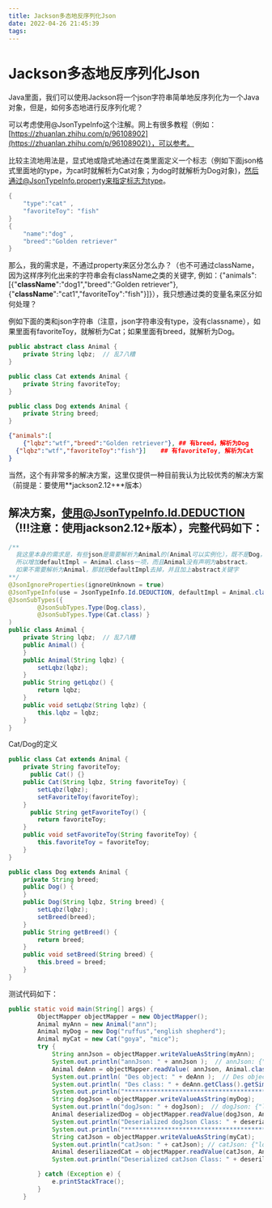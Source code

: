 ```yaml
---
title: Jackson多态地反序列化Json
date: 2022-04-26 21:45:39
tags:
---
```


# Jackson多态地反序列化Json

Java里面，我们可以使用Jackson将一个json字符串简单地反序列化为一个Java对象，但是，如何多态地进行反序列化呢？

可以考虑使用@JsonTypeInfo这个注解。网上有很多教程（例如：[https://zhuanlan.zhihu.com/p/96108902](https://zhuanlan.zhihu.com/p/96108902)），可以参考。

比较主流地用法是，显式地或隐式地通过在类里面定义一个标志（例如下面json格式里面地的type，为cat时就解析为Cat对象；为dog时就解析为Dog对象)，然后通过@JsonTypeInfo.property来指定标志为type。

```java
{
    "type":"cat" ,
    "favoriteToy": "fish"
}
{
    "name":"dog" ,
    "breed":"Golden retriever"
}
```

那么，我的需求是，不通过property来区分怎么办？（也不可通过className，因为这样序列化出来的字符串会有className之类的关键字, 例如：{"animals":[{"**className**":"dog1","breed":"Golden retriever"},{"**className**":"cat1","favoriteToy":"fish"}]}），我只想通过类的变量名来区分如何处理？

例如下面的类和json字符串（注意，json字符串没有type，没有classname），如果里面有favoriteToy，就解析为Cat；如果里面有breed，就解析为Dog。

```java
public abstract class Animal {
    private String lqbz;  // 乱7八糟
}

public class Cat extends Animal {
    private String favoriteToy;
}

public class Dog extends Animal {
    private String breed;
}
```

```json
{"animals":[
	{"lqbz":"wtf","breed":"Golden retriever"}, ## 有breed，解析为Dog
  {"lqbz":"wtf","favoriteToy":"fish"}]    ## 有favoriteToy, 解析为Cat
}
```

当然，这个有非常多的解决方案，这里仅提供一种目前我认为比较优秀的解决方案（前提是：要使用**jackson2.12+**版本）

## 解决方案，使用@JsonTypeInfo.Id.DEDUCTION（!!!注意：使用jackson2.12+版本），完整代码如下：

```java
/**
  我这里本身的需求是，有些json是需要解析为Animal的(Animal可以实例化），既不是Dog，也不是Cat。
  所以增加defaultImpl = Animal.class一项，而且Animal没有声明为abstract。
  如果不需要解析为Animal，那就把defaultImpl去掉，并且加上abstract关键字
**/
@JsonIgnoreProperties(ignoreUnknown = true)
@JsonTypeInfo(use = JsonTypeInfo.Id.DEDUCTION, defaultImpl = Animal.class)
@JsonSubTypes({
        @JsonSubTypes.Type(Dog.class),
        @JsonSubTypes.Type(Cat.class) }
)
public class Animal {
    private String lqbz;  // 乱7八糟
    public Animal() {
    }
    public Animal(String lqbz) {
        setLqbz(lqbz);
    }
    public String getLqbz() {
        return lqbz;
    }
    public void setLqbz(String lqbz) {
        this.lqbz = lqbz;
    }
}
```

Cat/Dog的定义

```java
public class Cat extends Animal {
    private String favoriteToy;
	  public Cat() {}
    public Cat(String lqbz, String favoriteToy) {
        setLqbz(lqbz);
        setFavoriteToy(favoriteToy);
    }
	  public String getFavoriteToy() {
        return favoriteToy;
    }
    public void setFavoriteToy(String favoriteToy) {
        this.favoriteToy = favoriteToy;
    }
}

public class Dog extends Animal {
    private String breed;
    public Dog() {
    }
    public Dog(String lqbz, String breed) {
        setLqbz(lqbz);
        setBreed(breed);
    }
    public String getBreed() {
        return breed;
    }
    public void setBreed(String breed) {
        this.breed = breed;
    }
}
```

测试代码如下：

```java
public static void main(String[] args) {
        ObjectMapper objectMapper = new ObjectMapper();
        Animal myAnn = new Animal("ann");
        Animal myDog = new Dog("ruffus","english shepherd");
        Animal myCat = new Cat("goya", "mice");
        try {
            String annJson = objectMapper.writeValueAsString(myAnn);
            System.out.println("annJson: " + annJson );  // annJson: {"lqbz":"ann"}
            Animal deAnn = objectMapper.readValue( annJson, Animal.class );
            System.out.println( "Des object: " + deAnn );  // Des object: com.grapetec.vulcan.Animal@77888435
            System.out.println( "Des class: " + deAnn.getClass().getSimpleName() ); // Des class: Animal
            System.out.println("***************************************");
            String dogJson = objectMapper.writeValueAsString(myDog);
            System.out.println("dogJson: " + dogJson);  // dogJson: {"lqbz":"ruffus","breed":"english shepherd"}
            Animal deserializedDog = objectMapper.readValue(dogJson, Animal.class);
            System.out.println("Deserialized dogJson Class: " + deserializedDog.getClass().getSimpleName()); // Deserialized dogJson Class: Dog
            System.out.println("***************************************");
            String catJson = objectMapper.writeValueAsString(myCat);
            System.out.println("catJson: " + catJson); // catJson: {"lqbz":"goya","favoriteToy":"mice"}
            Animal deseriliazedCat = objectMapper.readValue(catJson, Animal.class);
            System.out.println("Deserialized catJson Class: " + deseriliazedCat.getClass().getSimpleName()); // Deserialized catJson Class: Cat

        } catch (Exception e) {
            e.printStackTrace();
        }
    }
```

